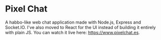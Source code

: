 # Pixel Chat

A habbo-like web chat application made with Node.js, Express and Socket.IO. I've also moved to React for the UI instead of building it entirely with plain JS. You can watch it live here: https://www.pixelchat.es.
